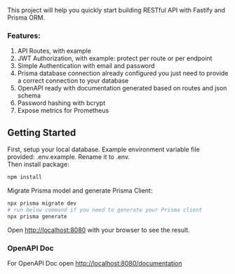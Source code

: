 This project will help you quickly start building RESTful API with Fastify and Prisma ORM.

### Features:

1. API Routes, with example
2. JWT Authorization, with example: protect per route or per endpoint
3. Simple Authentication with email and password
4. Prisma database connection already configured you just need to provide a correct connection to your database
5. OpenAPI ready with documentation generated based on routes and json schema
6. Password hashing with bcrypt
7. Expose metrics for Prometheus

## Getting Started

First, setup your local database. Example environment variable file provided: .env.example. Rename it to .env.  
Then install package:

```bash
npm install
```

Migrate Prisma model and generate Prisma Client:

```bash
npx prisma migrate dev
# run below command if you need to generate your Prisma client
npx prisma generate
```

Open [http://localhost:8080](http://localhost:8080) with your browser to see the result.


### OpenAPI Doc
For OpenAPI Doc open [http://localhost:8080/documentation](http://localhost:8080/documentation) 


